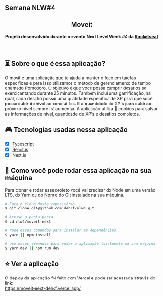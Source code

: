 ## Semana NLW#4


<h2 align="center">
  Moveit 
</h2>

<h4 align="center">
  Projeto desenvolvido durante o evento Next Level Week #4 da <a href="https://app.rocketseat.com.br/dashboard">Rocketseat</a>
</h4>

<br/>

## :hourglass_flowing_sand: Sobre o que é essa aplicação?
O movit é uma aplicação que te ajuda a manter o foco em tarefas especificas e para isso utilizamos o método de gerenciamento de tempo chamado Pomodoro. O objetivo é que você possa cumprir desafios se exercicantando durante 25 minutos. 
Também inclui uma gamificação, na qual, cada desafio possui uma quatidade especifica de XP para que você possa subir de nível ao conclui-los. E a quantidade de XP's para subir ao próximo nível sempre irá aumentar.
A aplicação utiliza :cookie: cookies para salvar as informações de nível, quantidade de XP's e desafios completos. 

## :video_game: Tecnologias usadas nessa aplicação

- [x] [Typescript](https://www.typescriptlang.org/)
- [x] [React.js](https://pt-br.reactjs.org/)
- [x] [Next.js](https://nextjs.org/)

## :crown: Como você pode rodar essa aplicação na sua máquina

Para clonar e rodar esse projeto você vai precisar do [Node](https://nodejs.org/en/) em uma versão LTS, do [Yarn](https://yarnpkg.com/) ou do [Npm](https://www.npmjs.com/get-npm) e do [Git](https://git-scm.com/) instalado na sua máquina.

```bash
# Faça o clone deste repositório 
$ git clone git@github.com:dehcf/nlw4.git

# Acesse a pasta pasta
$ cd nlw4/moveit-next

# rode esses comandos para instalar as dependências
$ yarn || npm install

# use esses comandos para rodar a aplicação localmente na sua máquina
$ yarn dev || npm run dev
```
## :star: Ver a aplicação
O deploy da aplicação foi feito com Vercel e pode ser acessada através do link:
<br />
https://moveit-next-dehcf.vercel.app/